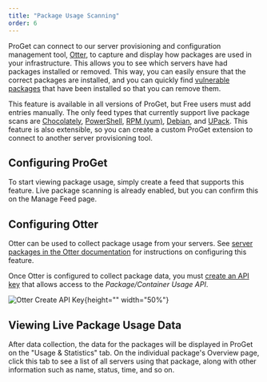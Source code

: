 ```yaml
---
title: "Package Usage Scanning"
order: 6
---
```


ProGet can connect to our server provisioning and configuration management tool, [Otter](https://inedo.com/otter/), to capture and display how packages are used in your infrastructure. This allows you to see which servers have had packages installed or removed. This way, you can easily ensure that the correct packages are installed, and you can quickly find [vulnerable packages](/docs/proget/sca/vulnerabilities) that have been installed so that you can remove them.

This feature is available in all versions of ProGet, but Free users must add entries manually. The only feed types that currently support live package scans are  [Chocolately](/docs/proget/feeds/chocolatey), [PowerShell](/docs/proget/feeds/powershell), [RPM (yum)](/docs/proget/feeds/rpm), [Debian](/docs/proget/feeds/debian), and [UPack](/docs/proget/feeds/universal). This feature is also extensible, so you can create a custom ProGet extension to connect to another server provisioning tool.

## Configuring ProGet 
To start viewing package usage, simply create a feed that supports this feature. Live package scanning is already enabled, but you can confirm this on the Manage Feed page.

## Configuring Otter 
Otter can be used to collect package usage from your servers. See [server packages in the Otter documentation](/docs/otter/connecting-to-your-servers-with-otter/otter-servers-in-otter#packagess) for instructions on configuring this feature.

Once Otter is configured to collect package data, you must [create an API key](/docs/proget/api/apikeys) that allows access to the *Package/Container Usage API*. 

![Otter Create API Key](/resources/docs/otter-apikeys-create.png){height="" width="50%"}

## Viewing Live Package Usage Data

After data collection, the data for the packages will be displayed in ProGet on the "Usage & Statistics" tab. On the individual package's Overview page, click this tab to see a list of all servers using that package, along with other information such as name, status, time, and so on.
